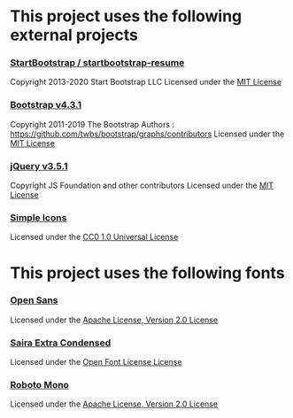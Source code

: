 # This project uses the following external projects

### [StartBootstrap / startbootstrap-resume](https://github.com/startbootstrap/startbootstrap-resume)
Copyright 2013-2020 Start Bootstrap LLC
Licensed under the [MIT License](https://github.com/StartBootstrap/startbootstrap-resume/blob/master/LICENSE)

### [Bootstrap v4.3.1](https://getbootstrap.com/)
Copyright 2011-2019 The Bootstrap Authors : https://github.com/twbs/bootstrap/graphs/contributors
Licensed under the [MIT License](https://github.com/twbs/bootstrap/blob/master/LICENSE)

### [jQuery v3.5.1](https://jquery.org/)
Copyright JS Foundation and other contributors
Licensed under the [MIT License](https://jquery.org/license/)

### [Simple Icons](https://github.com/simple-icons/simple-icons)
Licensed under the [CC0 1.0 Universal License](https://github.com/simple-icons/simple-icons/blob/develop/LICENSE.md)

# This project uses the following fonts

### [Open Sans](https://fonts.google.com/specimen/Open+Sans)
Licensed under the [Apache License, Version 2.0 License](https://fonts.google.com/specimen/Open+Sans#license)

### [Saira Extra Condensed](https://fonts.google.com/specimen/Saira+Extra+Condensed)
Licensed under the [Open Font License License](https://fonts.google.com/specimen/Saira+Extra+Condensed#license)

### [Roboto Mono](https://fonts.google.com/specimen/Roboto+Mono)
Licensed under the [Apache License, Version 2.0 License](https://fonts.google.com/specimen/Roboto+Mono#license)